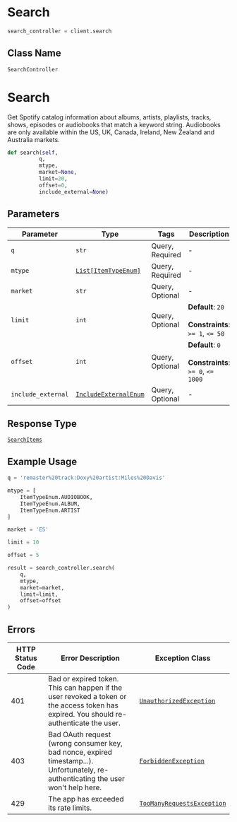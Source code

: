 # Search

```python
search_controller = client.search
```

## Class Name

`SearchController`


# Search

Get Spotify catalog information about albums, artists, playlists, tracks, shows, episodes or audiobooks
that match a keyword string. Audiobooks are only available within the US, UK, Canada, Ireland, New Zealand and Australia markets.

```python
def search(self,
          q,
          mtype,
          market=None,
          limit=20,
          offset=0,
          include_external=None)
```

## Parameters

| Parameter | Type | Tags | Description |
|  --- | --- | --- | --- |
| `q` | `str` | Query, Required | - |
| `mtype` | [`List[ItemTypeEnum]`](../../doc/models/item-type-enum.md) | Query, Required | - |
| `market` | `str` | Query, Optional | - |
| `limit` | `int` | Query, Optional | **Default**: `20`<br><br>**Constraints**: `>= 1`, `<= 50` |
| `offset` | `int` | Query, Optional | **Default**: `0`<br><br>**Constraints**: `>= 0`, `<= 1000` |
| `include_external` | [`IncludeExternalEnum`](../../doc/models/include-external-enum.md) | Query, Optional | - |

## Response Type

[`SearchItems`](../../doc/models/search-items.md)

## Example Usage

```python
q = 'remaster%20track:Doxy%20artist:Miles%20Davis'

mtype = [
    ItemTypeEnum.AUDIOBOOK,
    ItemTypeEnum.ALBUM,
    ItemTypeEnum.ARTIST
]

market = 'ES'

limit = 10

offset = 5

result = search_controller.search(
    q,
    mtype,
    market=market,
    limit=limit,
    offset=offset
)
```

## Errors

| HTTP Status Code | Error Description | Exception Class |
|  --- | --- | --- |
| 401 | Bad or expired token. This can happen if the user revoked a token or<br>the access token has expired. You should re-authenticate the user. | [`UnauthorizedException`](../../doc/models/unauthorized-exception.md) |
| 403 | Bad OAuth request (wrong consumer key, bad nonce, expired<br>timestamp...). Unfortunately, re-authenticating the user won't help here. | [`ForbiddenException`](../../doc/models/forbidden-exception.md) |
| 429 | The app has exceeded its rate limits. | [`TooManyRequestsException`](../../doc/models/too-many-requests-exception.md) |

